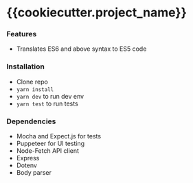 # {{cookiecutter.project_name}}

### Features
* Translates ES6 and above syntax to ES5 code

### Installation
* Clone repo
* `yarn install`
* `yarn dev` to run dev env
* `yarn test` to run tests

### Dependencies
* Mocha and Expect.js for tests
* Puppeteer for UI testing
* Node-Fetch API client
* Express
* Dotenv
* Body parser
